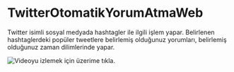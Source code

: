# TwitterOtomatikYorumAtmaWeb
Twitter isimli sosyal medyada hashtagler ile ilgili işlem yapar. Belirlenen hashtaglerdeki popüler tweetlere belirlemiş olduğunuz yorumları, belirlemiş olduğunuz zaman dilimlerinde yapar.

![Videoyu izlemek için üzerime tıkla.](https://www.youtube.com/watch?v=ZJoWRDr2_zU)
